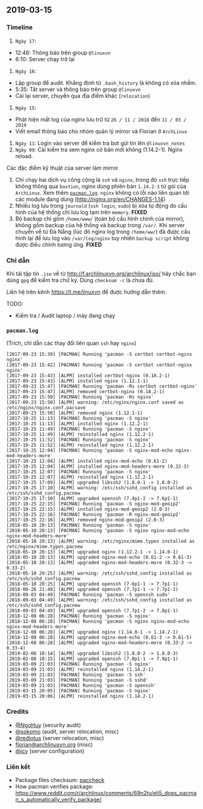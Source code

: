## 2019-03-15

### Timeline

1. `Ngày 17`:
  - 12:46: Thông báo trên group `@linuxvn`
  - 6:10: Server chạy trở lại
1. `Ngày 16`:
  - Lập group để audit. Khẳng định từ `.bash_history` là không có xóa nhầm.
  - 5:35: Tắt server và thông báo trên group `@linuxvn`
  - Cài lại server, chuyển qua địa điểm khác (`relocation`)
1. `Ngày 15`:
  - Phát hiện mất log của nginx lưu trữ từ `26 / 11 / 2018` đến `11 / 03 / 2019`
  - Viết email thông báo cho nhóm quản lý mirror và Florian ở `ArchLinux`
1. `Ngày 11`: Login vào server để kiểm tra bot gửi tin lên `@linuxvn_notes`
1. `Ngày 09`: Cài kiểm tra xem nginx có bản mới không (1.14.2-1). Nginx reload.

Các đặc điểm kỹ thuật của server làm mirror

1. Chỉ chạy hai dịch vụ công cộng là `ssh` và `nginx`, trong đó `ssh` trực
  tiếp không thông qua `bastion`, nginx dùng phiên bản `1.14.2-1` từ
  gói của `ArchLinux`. Xem thêm [`pacman.log`](#pacmanlog).
  `nginx` không có lỗi nào liên quan tới các module đang dùng
  (http://nginx.org/en/CHANGES-1.14)
1. Nhiều log lưu trong `journald` (`ssh login`, `sudo`) bị xóa tự động
  do cấu hình của hệ thống chỉ lưu log tạm trên `memory`. **FIXED**
1. Bộ backup chỉ gồm `/home/www/` (toàn bộ cấu hình chính của mirror),
  không gồm backup của hệ thống và backup trong `/var/`. Khi server
  chuyển về từ Đà Nẵng (lúc đó nginx log trong `/home/ww/`) đã được cấu hình
  lại để lưu log vào `/var/log/nginx` tuy nhiên `backup script` không
  được điều chỉnh tương ứng. **FIXED**

### Chỉ dẫn

Khi tải tập tin `.iso` về từ  http://f.archlinuxvn.org/archlinux/iso/
hãy chắc bạn dùng `gpg` để kiểm tra chữ ký. Dùng `checksum -c` là chưa đủ.

Liên hệ trên kênh https://t.me/linuxvn để được hướng dẫn thêm.

TODO:

- Kiểm tra / Audit laptop / máy đang chạy

### `pacman.log`

(Trích, chỉ dẫn các thay đổi liên quan `ssh` hay `nginx`)

```
[2017-09-23 15:39] [PACMAN] Running 'pacman -S certbot certbot-nginx nginx'
[2017-09-23 15:42] [PACMAN] Running 'pacman -S certbot certbot-nginx nginx'
[2017-09-23 15:43] [ALPM] installed certbot-nginx (0.18.2-1)
[2017-09-23 15:43] [ALPM] installed nginx (1.12.1-1)
[2017-09-23 15:47] [PACMAN] Running 'pacman -Rs certbot certbot-nginx'
[2017-09-23 15:47] [ALPM] removed certbot-nginx (0.18.2-1)
[2017-09-23 15:50] [PACMAN] Running 'pacman -Rs nginx'
[2017-09-23 15:50] [ALPM] warning: /etc/nginx/nginx.conf saved as /etc/nginx/nginx.conf.pacsave
[2017-09-23 15:50] [ALPM] removed nginx (1.12.1-1)
[2017-10-25 11:13] [PACMAN] Running 'pacman -S nginx'
[2017-10-25 11:13] [ALPM] installed nginx (1.12.2-1)
[2017-10-25 11:49] [PACMAN] Running 'pacman -S nginx'
[2017-10-25 11:49] [ALPM] reinstalled nginx (1.12.2-1)
[2017-10-25 11:52] [PACMAN] Running 'pacman -S nginx'
[2017-10-25 11:52] [ALPM] reinstalled nginx (1.12.2-1)
[2017-10-25 12:04] [PACMAN] Running 'pacman -S nginx-mod-echo nginx-mod-headers-more'
[2017-10-25 12:04] [ALPM] installed nginx-mod-echo (0.61-2)
[2017-10-25 12:04] [ALPM] installed nginx-mod-headers-more (0.32-3)
[2017-10-25 12:07] [PACMAN] Running 'pacman -S nginx'
[2017-10-25 12:07] [ALPM] reinstalled nginx (1.12.2-1)
[2017-10-25 17:09] [ALPM] upgraded libssh2 (1.8.0-1 -> 1.8.0-2)
[2017-10-25 17:10] [ALPM] warning: /etc/ssh/sshd_config installed as /etc/ssh/sshd_config.pacnew
[2017-10-25 17:10] [ALPM] upgraded openssh (7.4p1-2 -> 7.6p1-1)
[2017-10-25 22:15] [PACMAN] Running 'pacman -S nginx-mod-geoip2'
[2017-10-25 22:15] [ALPM] installed nginx-mod-geoip2 (2.0-3)
[2017-10-25 22:16] [PACMAN] Running 'pacman -R nginx-mod-geoip2'
[2017-10-25 22:16] [ALPM] removed nginx-mod-geoip2 (2.0-3)
[2018-05-10 20:13] [PACMAN] Running 'pacman -S nginx'
[2018-05-10 20:13] [PACMAN] Running 'pacman -S nginx nginx-mod-echo nginx-mod-headers-more'
[2018-05-10 20:13] [ALPM] warning: /etc/nginx/mime.types installed as /etc/nginx/mime.types.pacnew
[2018-05-10 20:13] [ALPM] upgraded nginx (1.12.2-1 -> 1.14.0-1)
[2018-05-10 20:13] [ALPM] upgraded nginx-mod-echo (0.61-2 -> 0.61-3)
[2018-05-10 20:13] [ALPM] upgraded nginx-mod-headers-more (0.32-3 -> 0.33-2)
[2018-05-10 20:25] [ALPM] warning: /etc/ssh/sshd_config installed as /etc/ssh/sshd_config.pacnew
[2018-05-10 20:25] [ALPM] upgraded openssh (7.6p1-1 -> 7.7p1-1)
[2018-08-26 21:48] [ALPM] upgraded openssh (7.7p1-1 -> 7.7p1-2)
[2018-09-03 04:49] [PACMAN] Running 'pacman -S openssh sudo'
[2018-09-03 04:49] [ALPM] warning: /etc/ssh/sshd_config installed as /etc/ssh/sshd_config.pacnew
[2018-09-03 04:49] [ALPM] upgraded openssh (7.7p1-2 -> 7.8p1-1)
[2018-12-08 06:28] [PACMAN] Running 'pacman -S nginx'
[2018-12-08 06:28] [PACMAN] Running 'pacman -S nginx nginx-mod-echo nginx-mod-headers-more'
[2018-12-08 06:28] [ALPM] upgraded nginx (1.14.0-1 -> 1.14.2-1)
[2018-12-08 06:28] [ALPM] upgraded nginx-mod-echo (0.61-3 -> 0.61-5)
[2018-12-08 06:28] [ALPM] upgraded nginx-mod-headers-more (0.33-2 -> 0.33-4)
[2019-02-08 18:14] [ALPM] upgraded libssh2 (1.8.0-2 -> 1.8.0-3)
[2019-02-08 18:15] [ALPM] upgraded openssh (7.8p1-1 -> 7.9p1-1)
[2019-03-09 21:03] [PACMAN] Running 'pacman -S nginx'
[2019-03-09 21:03] [ALPM] reinstalled nginx (1.14.2-1)
[2019-03-09 21:03] [PACMAN] Running 'pacman -S ssh'
[2019-03-09 21:03] [PACMAN] Running 'pacman -S sshd'
[2019-03-09 21:03] [PACMAN] Running 'pacman -S openssh'
[2019-03-15 20:05] [PACMAN] Running 'pacman -S nginx'
[2019-03-15 20:06] [ALPM] reinstalled nginx (1.14.2-1)
```

### Credits

- [@NgoHuy](https://github.com/NgoHuy) (security audit)
- [@sokomo](https://github.com/sokomo) (audit, server relocation, misc)
- [@redlotus](https://github.com/redlotus) (server relocation, misc)
- florian@archlinuxvn.org (misc)
- [@icy](https://github.com/icy) (server configuration)

### Liên kết

- Package files checksum: [paccheck](https://www.archlinux.org/packages/community/x86_64/pacutils/)
- How pacman verifies package: https://www.reddit.com/r/archlinux/comments/69n2ty/eli5_does_pacman_s_automatically_verify_package/
